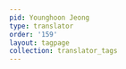 ```yaml
---
pid: Younghoon Jeong
type: translator
order: '159'
layout: tagpage
collection: translator_tags
---
```

